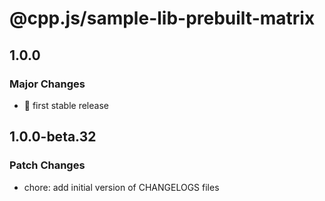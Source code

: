 # @cpp.js/sample-lib-prebuilt-matrix

## 1.0.0

### Major Changes

- 🚀 first stable release

## 1.0.0-beta.32

### Patch Changes

- chore: add initial version of CHANGELOGS files
